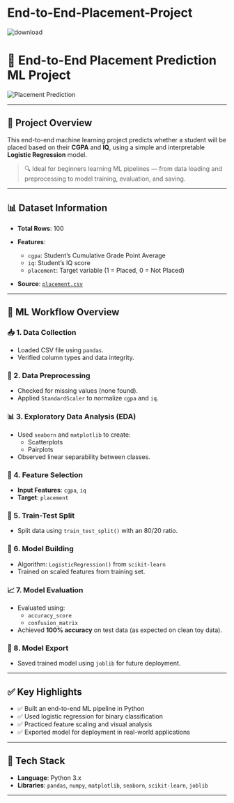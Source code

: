 # End-to-End-Placement-Project
![download](https://github.com/user-attachments/assets/8d5b9708-1d1a-4f6e-a950-915a4ef779b7)

# 🎯 End-to-End Placement Prediction ML Project

![Placement Prediction](https://github.com/user-attachments/assets/8d5b9708-1d1a-4f6e-a950-915a4ef779b7)

---

## 🚀 Project Overview

This end-to-end machine learning project predicts whether a student will be placed based on their **CGPA** and **IQ**, using a simple and interpretable **Logistic Regression** model.

> 🔍 Ideal for beginners learning ML pipelines — from data loading and preprocessing to model training, evaluation, and saving.

---

## 📊 Dataset Information

- **Total Rows**: 100  
- **Features**:  
  - `cgpa`: Student’s Cumulative Grade Point Average  
  - `iq`: Student’s IQ score  
  - `placement`: Target variable (1 = Placed, 0 = Not Placed)  

- **Source**: [`placement.csv`](https://github.com/campusx-official/placement-project-logistic-regression/blob/main/placement.csv)

---

## 🧠 ML Workflow Overview

### 📥 1. Data Collection
- Loaded CSV file using `pandas`.
- Verified column types and data integrity.

### 🧹 2. Data Preprocessing
- Checked for missing values (none found).
- Applied `StandardScaler` to normalize `cgpa` and `iq`.

### 📊 3. Exploratory Data Analysis (EDA)
- Used `seaborn` and `matplotlib` to create:
  - Scatterplots
  - Pairplots
- Observed linear separability between classes.

### 🧾 4. Feature Selection
- **Input Features**: `cgpa`, `iq`  
- **Target**: `placement`

### 🔀 5. Train-Test Split
- Split data using `train_test_split()` with an 80/20 ratio.

### 🤖 6. Model Building
- Algorithm: `LogisticRegression()` from `scikit-learn`
- Trained on scaled features from training set.

### 📈 7. Model Evaluation
- Evaluated using:
  - `accuracy_score`
  - `confusion_matrix`
- Achieved **100% accuracy** on test data (as expected on clean toy data).

### 💾 8. Model Export
- Saved trained model using `joblib` for future deployment.

---

## ✅ Key Highlights

- ✅ Built an end-to-end ML pipeline in Python
- ✅ Used logistic regression for binary classification
- ✅ Practiced feature scaling and visual analysis
- ✅ Exported model for deployment in real-world applications

---

## 🧰 Tech Stack

- **Language**: Python 3.x  
- **Libraries**: `pandas`, `numpy`, `matplotlib`, `seaborn`, `scikit-learn`, `joblib`

---

